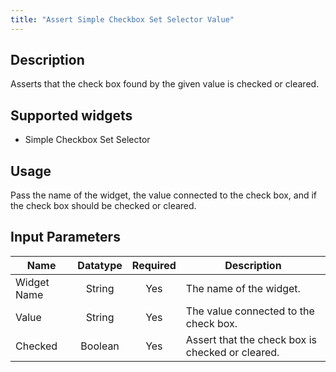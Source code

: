 ```yaml
---
title: "Assert Simple Checkbox Set Selector Value"
---
```

## Description
Asserts that the check box found by the given value is checked or cleared.

## Supported widgets
 + Simple Checkbox Set Selector

## Usage
Pass the name of the widget, the value connected to the check box, and if the check box should be checked or cleared.

## Input Parameters

Name | Datatype | Required | Description
---- |:--------:| :-------:|---------------
Widget Name | String | Yes | The name of the widget.
Value | String | Yes | The value connected to the check box.
Checked | Boolean | Yes | Assert that the check box is checked or cleared.
